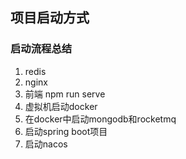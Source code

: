 ## 项目启动方式

### 启动流程总结

1. redis
2. nginx
3. 前端 npm run serve
4. 虚拟机启动docker
5. 在docker中启动mongodb和rocketmq
6. 启动spring boot项目
7. 启动nacos